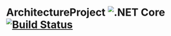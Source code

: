 # ArchitectureProject ![.NET Core](https://github.com/NoEducation/ArchitectureProject/workflows/.NET%20Core/badge.svg?branch=master)[![Build Status](https://dev.azure.com/atrasik/ArchitectureProject/_apis/build/status/NoEducation.ArchitectureProject?branchName=master)](https://dev.azure.com/atrasik/ArchitectureProject/_build/latest?definitionId=1&branchName=master)

